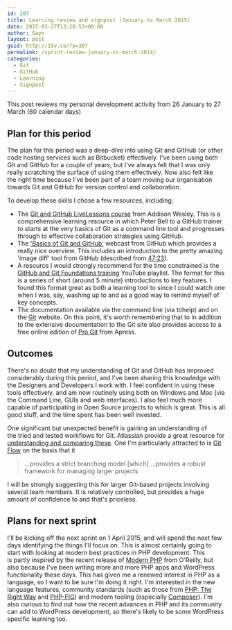 ```yaml
---
id: 207
title: Learning review and signpost (January to March 2015)
date: 2015-03-27T13:20:53+00:00
author: Gwyn
layout: post
guid: http://15v.co/?p=207
permalink: /sprint-review-january-to-march-2014/
categories:
  - Git
  - GitHub
  - Learning
  - Signpost
---
```

This post reviews my personal development activity from 26 January to 27 March (60 calendar days)

## Plan for this period

The plan for this period was a deep-dive into using Git and GitHub (or other code hosting services such as Bitbucket) effectively. I've been using both Git and GitHub for a couple of years, but I've always felt that I was only really scratching the surface of using them effectively. Now also felt like the right time because I've been part of a team moving our organisation towards Git and GitHub for version control and collaboration.

To develop these skills I chose a few resources, including:

  * The [Git and GitHub LiveLessons course](https://www.safaribooksonline.com/library/view/git-and-github/9780133992748/) from Addison Wesley. This is a comprehensive learning resource in which Peter Bell to a GitHub trainer to starts at the very basics of Git as a command line tool and progresses through to effective collaboration strategies using GitHub.
  * The ['Basics of Git and GitHub'](https://www.youtube.com/watch?v=U8GBXvdmHT4) webcast from GitHub which provides a really nice overview. This includes an introduction to the pretty amazing 'image diff' tool from GitHub (described from [47:23](https://youtu.be/U8GBXvdmHT4?t=47m27s)).
  * A resource I would strongly recommend for the time constrained is the [GitHub and Git Foundations training](https://www.youtube.com/playlist?list=PLg7s6cbtAD15G8lNyoaYDuKZSKyJrgwB-) YouTube playlist. The format for this is a series of short (around 5 minute) introductions to key features. I found this format great as both a learning tool to since I could watch one when I was, say, washing up to and as a good way to remind myself of key concepts.
  * The documentation available via the command line (via tohelp) and on the [Git](http://git-scm.com) website. On this point, it's worth remembering that to in addition to the extensive documentation to the Git site also provides access to a free online edition of [Pro Git](http://git-scm.com/book/en/v2) from Apress.

## Outcomes

There's no doubt that my understanding of Git and GitHub has improved considerably during this period, and I've been sharing this knowledge with the Designers and Developers I work with. I feel confident in using these tools effectively, and am now routinely using both on Windows and Mac (via the Command Line, GUIs and web interfaces). I also feel much more capable of participating in Open Source projects to which is great. This is all good stuff, and the time spent has been well invested.

One significant but unexpected benefit is gaining an understanding of the tried and tested workflows for Git. Atlassian provide a great resource for [understanding and comparing these](https://www.atlassian.com/git/tutorials/comparing-workflows/). One I'm particularly attracted to is [Git Flow](https://www.atlassian.com/git/tutorials/comparing-workflows/gitflow-workflow) on the basis that it

> &#8230;provides a strict branching model [which] &#8230;provides a robust framework for managing larger projects

I will be strongly suggesting this for larger Git-based projects involving several team members. It is relatively controlled, but provides a huge amount of confidence to and that's priceless.

## Plans for next sprint

I'll be kicking off the next sprint on 1 April 2015, and will spend the next few days identifying the things I'll focus on. This is almost certainly going to start with looking at modern best practices in PHP development. This is partly inspired by the recent release of [Modern PHP](http://shop.oreilly.com/product/0636920033868.do) from O'Reilly, but also because I've been writing more and more PHP apps and WordPress functionality these days. This has given me a renewed interest in PHP as a language, so I want to be sure I'm doing it right. I'm interested in the new language features, community standards (such as those from [PHP: The Right Way](http://www.phptherightway.com) and [PHP-FIG](http://www.php-fig.org/)) and modern tooling (especially [Composer](https://getcomposer.org/)). I'm also curious to find out how the recent advances in PHP and its community can add to WordPress development, so there's likely to be some WordPress specific learning too.